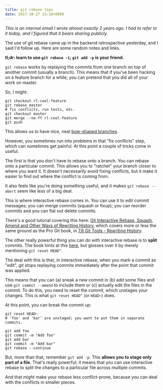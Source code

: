 ```yaml
---
title: git rebase tips
date: 2017-10-27 13:10+0000
---
```


*This is an internal email I wrote almost exactly 2 years ago. I had to refer
to it today, and I figured that it bears sharing publicly.*

The use of git rebase came up in the backend retrospective yesterday, and I
said I'd follow up. Here are some random notes and links.

**tl;dr: learn to use `git rebase -i`; `git add -p` is your friend.**

`git rebase` works by replaying the commits from one branch on top of another
commit (usually a branch). This means that if you've been hacking on a feature
branch for a while, you can pretend that you did all of your work on master.

So, I might:

    git checkout rl-cool-feature
    git rebase master
    # fix conflicts, run tests, etc.
    git checkout master
    git merge --no-ff rl-cool-feature
    git push

This allows us to have nice, neat [bow-shaped
branches](http://pdh11.blogspot.co.uk/2013/06/bow-shaped-branches-git-workflow.html).

However, you sometimes run into problems in that "fix conflicts" step, which
can sometimes get painful. At this point a couple of tricks come in useful.

The first is that you don't have to rebase onto a branch. You can rebase onto a
particular commit. This allows you to "ratchet" your branch closer to where you
want it. It doesn't necessarily avoid fixing conflicts, but it make it easier
to find out where the conflict is coming from.

It also feels like you're doing something useful, and it makes `git rebase
--abort` seem like less of a big deal.

This is where interactive rebase comes in. You can use it to edit commit
messages; you can merge commits (squash or fixup); you can reorder commits and
you can flat out delete commits.

There's a good tutorial covering this here: [Git Interactive Rebase, Squash,
Amend and Other Ways of Rewriting
History](https://robots.thoughtbot.com/git-interactive-rebase-squash-amend-rewriting-history),
which covers more or less the same ground as the Pro Git book, in [7.6 Git
Tools - Rewriting
History](https://git-scm.com/book/en/v2/Git-Tools-Rewriting-History).

The other really powerful thing you can do with interactive rebase is to
**split** commits. The book hints at this
[here](https://git-scm.com/book/en/v2/Git-Tools-Rewriting-History#_splitting_a_commit),
but glosses over it by merely mentioning `git reset HEAD^`.

The deal with this is that, in interactive rebase, when you mark a commit as
"edit", git stops replaying commits immediately after the point that commit was
applied.

This means that you can (a) sneak a new commit in (b) add some files and use
`git commit --amend` to include them or (c) actually edit the files in the
commit. To do this, you need to reset the commit, which unstages your changes.
This is what `git reset HEAD^` (or `HEAD~`) does.

At this point, you can break the commit up:

    git reset HEAD~
    # 'foo' and 'bar' are unstaged; you want to put them in separate commits.

    git add foo
    git commit -m "Add foo"
    git add bar
    git commit -m "Add bar"
    git rebase --continue

But, more than that, remember `git add -p`. This **allows you to stage only part
of a file**. That's really powerful; it means that you can use interactive rebase
to split the changes to a particular file across multiple commits.

And that might make your rebase less conflict-prone, because you can deal with
the conflicts in smaller pieces.

